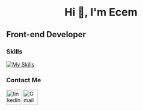 <h1 align="center">Hi 👋, I'm Ecem</h1>

Front-end Developer
-

### Skills
[![My Skills](https://skills.thijs.gg/icons?i=html,css,tailwind,js,vue,nuxt,theme=dark)](https://skills.thijs.gg)

### Contact Me
[<img src='https://upload.wikimedia.org/wikipedia/commons/thumb/c/ca/LinkedIn_logo_initials.png/640px-LinkedIn_logo_initials.png' alt='linkedin' height='40' width='40'>](https://www.linkedin.com/in/ecembeyzaaydin/)
[<img src='https://upload.wikimedia.org/wikipedia/commons/thumb/7/7e/Gmail_icon_%282020%29.svg/512px-Gmail_icon_%282020%29.svg.png' alt='Gmail' height='40' width='40'>](mailto:ecemaydn15@gmail.com)
